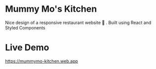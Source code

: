 # Mummy Mo's Kitchen

Nice design of a responsive restaurant website 🥗 . Built using React and Styled Components

# Live Demo

https://mummymo-kitchen.web.app

